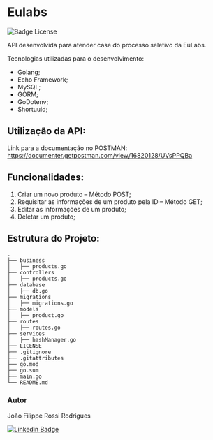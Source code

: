 # Eulabs

![Badge License](https://img.shields.io/badge/LICENSE-MIT-green)

API desenvolvida para atender case do processo seletivo da EuLabs.

Tecnologias utilizadas para o desenvolvimento:

- Golang;
- Echo Framework;
- MySQL;
- GORM;
- GoDotenv;
- Shortuuid;

## Utilização da API:

Link para a documentação no POSTMAN:
https://documenter.getpostman.com/view/16820128/UVsPPQBa

## Funcionalidades:

1. Criar um novo produto – Método POST;
2. Requisitar as informações de um produto pela ID – Método GET;
3. Editar as informações de um produto;
4. Deletar um produto;

## Estrutura do Projeto:

```
.
├── business                   
│   ├── products.go                   
├── controllers             
│   ├── products.go                   
├── database               
│   ├── db.go                   
├── migrations
│   ├── migrations.go 
├── models                   
│   ├── product.go 
├── routes                   
│   ├── routes.go 
├── services
│   ├── hashManager.go 
├── LICENSE
├── .gitignore
├── .gitattributes
├── go.mod
├── go.sum
├── main.go
└── README.md
```

### Autor

João Filippe Rossi Rodrigues

[![Linkedin Badge](https://img.shields.io/badge/LinkedIn-0077B5?style=for-the-badge&logo=linkedin&logoColor=white&link=LINK_LINKEDIN)](https://www.linkedin.com/in/joaofilippe/)